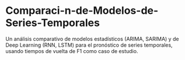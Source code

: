 # Comparaci-n-de-Modelos-de-Series-Temporales
Un análisis comparativo de modelos estadísticos (ARIMA, SARIMA) y de Deep Learning (RNN, LSTM) para el pronóstico de series temporales, usando tiempos de vuelta de F1 como caso de estudio.
